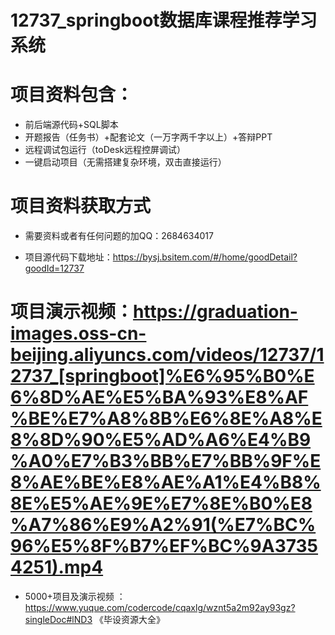 #   12737_springboot数据库课程推荐学习系统

#   项目资料包含：
*    前后端源代码+SQL脚本
*    开题报告（任务书）+配套论文（一万字两千字以上）+答辩PPT
*   远程调试包运行（toDesk远程控屏调试）
*   一键启动项目（无需搭建复杂环境，双击直接运行）


#   项目资料获取方式
*   需要资料或者有任何问题的加QQ：2684634017

*   项目源代码下载地址：https://bysj.bsitem.com/#/home/goodDetail?goodId=12737

#  项目演示视频：https://graduation-images.oss-cn-beijing.aliyuncs.com/videos/12737/12737_[springboot]%E6%95%B0%E6%8D%AE%E5%BA%93%E8%AF%BE%E7%A8%8B%E6%8E%A8%E8%8D%90%E5%AD%A6%E4%B9%A0%E7%B3%BB%E7%BB%9F%E8%AE%BE%E8%AE%A1%E4%B8%8E%E5%AE%9E%E7%8E%B0%E8%A7%86%E9%A2%91(%E7%BC%96%E5%8F%B7%EF%BC%9A37354251).mp4

*  5000+项目及演示视频 ：https://www.yuque.com/codercode/cqaxlg/wznt5a2m92ay93gz?singleDoc#lND3 《毕设资源大全》
